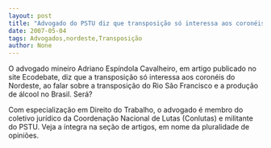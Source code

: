 ```yaml
---
layout: post
title: "Advogado do PSTU diz que transposição só interessa aos coronéis do Nordeste"
date: 2007-05-04
tags: Advogados,nordeste,Transposição
author: None
---
```


O advogado mineiro Adriano Espíndola Cavalheiro, em artigo publicado no site Ecodebate, diz que a transposição só interessa aos coronéis do Nordeste, ao falar sobre a transposição do Rio São Francisco e a produção de álcool no Brasil. Será?

Com especialização em Direito do Trabalho, o advogado é membro do coletivo jurídico da Coordenação Nacional de Lutas (Conlutas) e militante do PSTU. Veja a íntegra na seção de artigos, em nome da pluralidade de opiniões. 
